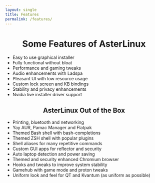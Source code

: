 ```yaml
---
layout: single
title: Features
permalink: /features/
---
```



<h1 style="text-align: center;">Some Features of AsterLinux</h1>

- Easy to use graphical installer
- Fully functional without bloat
- Performance and gaming tweaks
- Audio enhancements with Ladspa
- Pleasant UI with low resource usage
- Custom lock screen and KB bindings
- Stability and privacy enhancements
- Nvidia live installer driver support

<h2 style="text-align: center;">AsterLinux Out of the Box</h2>

- Printing, bluetooth and networking
- Yay AUR, Pamac Manager and Flatpak
- Themed Bash shell with bash-completions
- Themed ZSH shell with popular plugins
- Shell aliases for many repetitive commands
- Custom GUI apps for reflector and security
- Auto laptop detection and power saving
- Themed and security enhanced Chromium browser
- Hooks and tweaks to improve system stability
- Gamehub with game mode and proton tweaks
- Uniform look and feel for QT and Kvantum (as uniform as possible)
